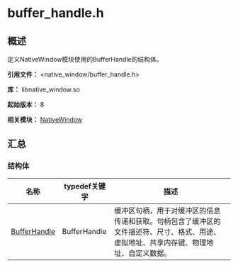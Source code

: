 # buffer_handle.h

## 概述

定义NativeWindow模块使用的BufferHandle的结构体。

**引用文件：** <native_window/buffer_handle.h>

**库：** libnative_window.so

**起始版本：** 8

**相关模块：** [NativeWindow](capi-nativewindow.md)

## 汇总

### 结构体

| 名称 | typedef关键字 | 描述 |
| -- | -- | -- |
| [BufferHandle](capi-nativewindow-bufferhandle.md) | BufferHandle | 缓冲区句柄，用于对缓冲区的信息传递和获取。句柄包含了缓冲区的文件描述符、尺寸、格式、用途、虚拟地址、共享内存键、物理地址、自定义数据。 |

